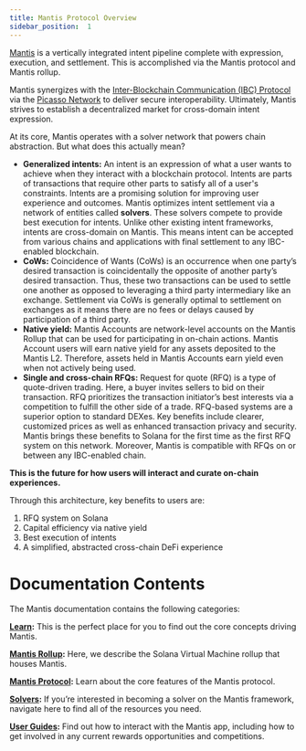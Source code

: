 ```yaml
---
title: Mantis Protocol Overview
sidebar_position:  1
---
```

[Mantis](https://www.mantis.app/) is a vertically integrated intent pipeline complete with expression, execution, and settlement. This is accomplished via the Mantis protocol and Mantis rollup. 

Mantis synergizes with the [Inter-Blockchain Communication (IBC) Protocol](https://www.ibcprotocol.dev/) via the [Picasso Network](https://www.picasso.network/) to deliver secure interoperability. Ultimately, Mantis strives to establish a decentralized market for cross-domain intent expression.

At its core, Mantis operates with a solver network that powers chain abstraction. But what does this actually mean?

- **Generalized intents:** An intent is an expression of what a user wants to achieve when they interact with a blockchain protocol. Intents are parts of transactions that require other parts to satisfy all of a user's constraints. Intents are a promising solution for improving user experience and outcomes. Mantis optimizes intent settlement via a network of entities called **solvers**. These solvers compete to provide best execution for intents. Unlike other existing intent frameworks, intents are cross-domain on Mantis. This means intent can be accepted from various chains and applications with final settlement to any IBC-enabled blockchain.
- **CoWs:** Coincidence of Wants (CoWs) is an occurrence when one party’s desired transaction is coincidentally the opposite of another party’s desired transaction. Thus, these two transactions can be used to settle one another as opposed to leveraging a third party intermediary like an exchange. Settlement via CoWs is generally optimal to settlement on exchanges as it means there are no fees or delays caused by participation of a third party.
- **Native yield:** Mantis Accounts are network-level accounts on the Mantis Rollup that can be used for participating in on-chain actions. Mantis Account users will earn native yield for any assets deposited to the Mantis L2. Therefore, assets held in Mantis Accounts earn yield even when not actively being used.
- **Single and cross-chain RFQs:** Request for quote (RFQ) is a type of quote-driven trading. Here, a buyer invites sellers to bid on their transaction. RFQ prioritizes the transaction initiator’s best interests via a competition to fulfill the other side of a trade. RFQ-based systems are a superior option to standard DEXes. Key benefits include clearer, customized prices as well as enhanced transaction privacy and security. Mantis brings these benefits to Solana for the first time as the first RFQ system on this network. Moreover, Mantis is compatible with RFQs on or between any IBC-enabled chain.

**This is the future for how users will interact and curate on-chain experiences.**

Through this architecture, key benefits to users are:

1. RFQ system on Solana
2. Capital efficiency via native yield
3. Best execution of intents
4. A simplified, abstracted cross-chain DeFi experience

# Documentation Contents

The Mantis documentation contains the following categories:

**[Learn](../docs/concepts/learn.md):** This is the perfect place for you to find out the core concepts driving Mantis.

**[Mantis Rollup](../docs/rollup/mantis.md):** Here, we describe the Solana Virtual Machine rollup that houses Mantis.

**[Mantis Protocol](../docs/protocol/mantis.md):** Learn about the core features of the Mantis protocol.

**[Solvers](../docs/solvers/develop.md):** If you’re interested in becoming a solver on the Mantis framework, navigate here to find all of the resources you need.

**[User Guides](../docs/user_guides/waitlist.md):** Find out how to interact with the Mantis app, including how to get involved in any current rewards opportunities and competitions.
